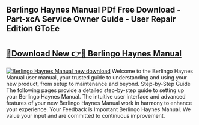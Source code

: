 ## Berlingo Haynes Manual PDf Free Download - Part-xcA Service Owner Guide - User Repair Edition GToEe

# <h2><a href="http://cf17997.oget.top/?id=Berlingo+Haynes+Manual">🔗Download New 👉🔴 Berlingo Haynes Manual</a></h2>

[![Berlingo Haynes Manual new download](https://i.imgur.com/5g1atiW.png)](http://cf17997.oget.top/?id=Berlingo+Haynes+Manual)
Welcome to the Berlingo Haynes Manual user manual, your trusted guide to understanding and using your new product, from setup to maintenance and beyond. Step-by-Step Guide The following pages provide a detailed step-by-step guide to setting up your Berlingo Haynes Manual. The intuitive user interface and advanced features of your new Berlingo Haynes Manual work in harmony to enhance your experience. Your Feedback is Important Berlingo Haynes Manual. We value your input and are committed to continuous improvement.
